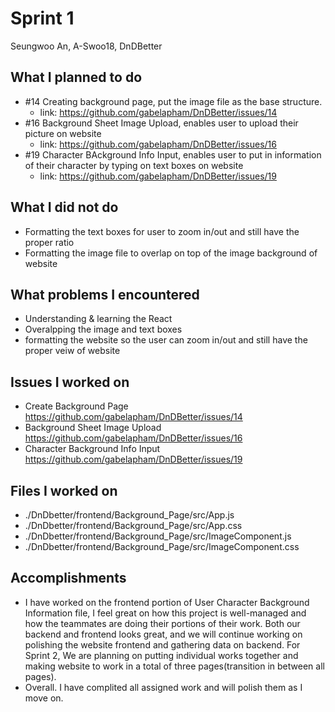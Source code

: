 # Sprint 1

Seungwoo An, A-Swoo18, DnDBetter

## What I planned to do

- #14 Creating background page, put the image file as the base structure.
  - link: https://github.com/gabelapham/DnDBetter/issues/14
- #16 Background Sheet Image Upload, enables user to upload their picture on website
  - link: https://github.com/gabelapham/DnDBetter/issues/16
- #19 Character BAckground Info Input, enables user to put in information of their character by typing on text boxes on website
  - link: https://github.com/gabelapham/DnDBetter/issues/19

## What I did not do

- Formatting the text boxes for user to zoom in/out and still have the proper ratio
- Formatting the image file to overlap on top of the image background of website

## What problems I encountered

- Understanding & learning the React
- Overalpping the image and text boxes
- formatting the website so the user can zoom in/out and still have the proper veiw of website

## Issues I worked on

- Create Background Page https://github.com/gabelapham/DnDBetter/issues/14
- Background Sheet Image Upload https://github.com/gabelapham/DnDBetter/issues/16
- Character Background Info Input https://github.com/gabelapham/DnDBetter/issues/19

## Files I worked on

- ./DnDbetter/frontend/Background_Page/src/App.js
- ./DnDbetter/frontend/Background_Page/src/App.css
- ./DnDbetter/frontend/Background_Page/src/ImageComponent.js
- ./DnDbetter/frontend/Background_Page/src/ImageComponent.css

## Accomplishments

- I have worked on the frontend portion of User Character Background Information file, I feel great on how this project is well-managed and how the teammates are doing their portions of their work. Both our backend and frontend looks great, and we will continue working on polishing the website frontend and gathering data on backend. For Sprint 2, We are planning on putting individual works together and making website to work in a total of three pages(transition in between all pages).
- Overall. I have complited all assigned work and will polish them as I move on.
